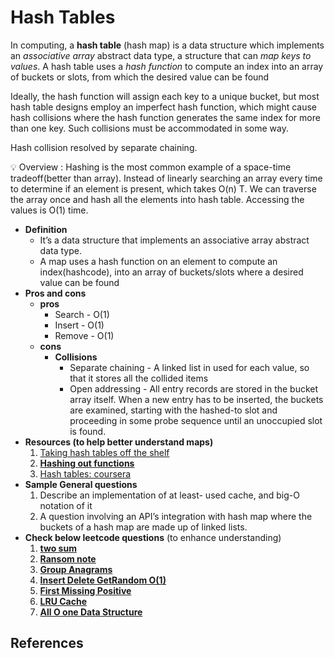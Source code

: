 # Hash Tables

In computing, a **hash table** (hash map) is a data
structure which implements an _associative array_
abstract data type, a structure that can _map keys
to values_. A hash table uses a _hash function_ to
compute an index into an array of buckets or slots,
from which the desired value can be found

Ideally, the hash function will assign each key to a
unique bucket, but most hash table designs employ an
imperfect hash function, which might cause hash
collisions where the hash function generates the same
index for more than one key. Such collisions must be
accommodated in some way.

Hash collision resolved by separate chaining.

<aside>
💡 Overview : Hashing is the most common example of a space-time tradeoff(better than array). Instead of linearly searching an array every time to determine if an element is present, which takes O(n) T. We can traverse the array once and hash all the elements into hash table. Accessing the values is O(1) time.

</aside>

- **Definition**
  - It’s a data structure that implements an associative array abstract data type.
  - A map uses a hash function on an element to compute an index(hashcode), into an array of buckets/slots where a desired value can be found
- **Pros and cons**
  - **pros**
    - Search - O(1)
    - Insert - O(1)
    - Remove - O(1)
  - **cons**
    - **Collisions**
      - Separate chaining - A linked list in used for each value, so that it stores all the collided items
      - Open addressing - All entry records are stored in the bucket array itself. When a new entry has to be inserted, the buckets are examined, starting with the hashed-to slot and proceeding in some probe sequence until an unoccupied slot is found.
- **Resources (to help better understand maps)**
  1. [Taking hash tables off the shelf](https://medium.com/basecs/taking-hash-tables-off-the-shelf-139cbf4752f0)
  2. [**Hashing out functions**](https://medium.com/basecs/hashing-out-hash-functions-ea5dd8beb4dd)
  3. [Hash tables: coursera](https://www.coursera.org/lecture/data-structures-optimizing-performance/core-hash-tables-m7UuP)
- **Sample General questions**
  1. Describe an implementation of at least- used cache, and big-O notation of it
  2. A question involving an API’s integration with hash map where the buckets of a hash map are made up of linked lists.
- **Check below leetcode questions** (to enhance understanding)
  1. **[two sum](https://leetcode.com/problems/two-sum/)**
  2. **[Ransom note](https://leetcode.com/problems/ransom-note/)**
  3. **[Group Anagrams](https://leetcode.com/problems/group-anagrams/)**
  4. [**Insert Delete GetRandom O(1)**](https://leetcode.com/problems/insert-delete-getrandom-o1/)
  5. [**First Missing Positive**](https://leetcode.com/problems/first-missing-positive/)
  6. [**LRU Cache**](https://leetcode.com/problems/lru-cache/)
  7. [**All O one Data Structure**](https://leetcode.com/problems/all-oone-data-structure/)

## References
